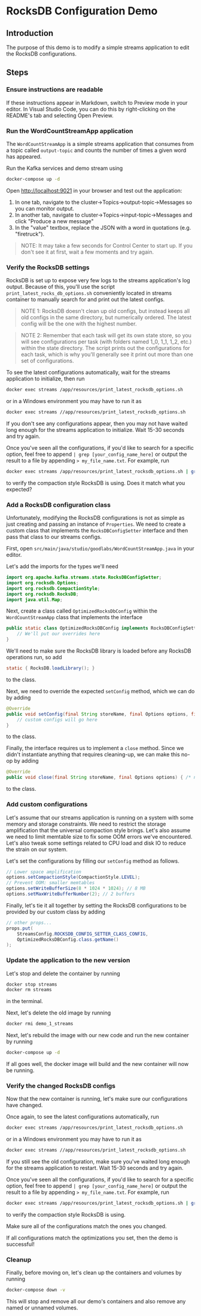 # RocksDB Configuration Demo

## Introduction

The purpose of this demo is to modify a simple streams application to edit the RocksDB configurations.

## Steps

### Ensure instructions are readable

If these instructions appear in Markdown, switch to Preview mode in your editor.
In Visual Studio Code, you can do this by right-clicking on the README's tab and selecting Open Preview.

### Run the WordCountStreamApp application

The `WordCountStreamApp` is a simple streams application that consumes from a topic called `output-topic` and counts the number of times a given word has appeared.

Run the Kafka services and demo stream using
```bash
docker-compose up -d
```

Open [http://localhost:9021](http://localhost:9021) in your browser and test out the application:
1. In one tab, navigate to the cluster->Topics->output-topic->Messages so you can monitor output.
2. In another tab, navigate to cluster->Topics->input-topic->Messages and click "Produce a new message"
3. In the "value" textbox, replace the JSON with a word in quotations (e.g. "firetruck").

> NOTE: It may take a few seconds for Control Center to start up.
> If you don't see it at first, wait a few moments and try again.

### Verify the RocksDB settings

RocksDB is set up to expose very few logs to the streams application's log output.
Because of this, you'll use the script `print_latest_rocks_db_options.sh` conveniently located in streams container to manually search for and print out the latest configs.

> NOTE 1: RocksDB doesn't clean up old configs, but instead keeps all old configs in the same directory, but numerically ordered.
> The latest config will be the one with the highest number.

> NOTE 2: Remember that each task will get its own state store, so you will see configurations per task (with folders named 1_0, 1_1, 1_2, etc.) within the state directory.
> The script prints out the configurations for each task, which is why you'll generally see it print out more than one set of configurations.

To see the latest configurations automatically, wait for the streams application to initialize, then run
```bash
docker exec streams /app/resources/print_latest_rocksdb_options.sh
```
or in a Windows environment you may have to run it as
```bash
docker exec streams //app/resources/print_latest_rocksdb_options.sh
```
If you don't see any configurations appear, then you may not have waited long enough for the streams application to initialize.
Wait 15-30 seconds and try again.

Once you've seen all the configurations, if you'd like to search for a specific option, feel free to append `| grep [your_config_name_here]` or output the result to a file by appending `> my_file_name.txt`.
For example, run
```bash
docker exec streams /app/resources/print_latest_rocksdb_options.sh | grep compaction_style
```
to verify the compaction style RocksDB is using. Does it match what you expected?

### Add a RocksDB configuration class

Unfortunately, modifying the RocksDB configurations is not as simple as just creating and passing an instance of `Properties`.
We need to create a custom class that implements the `RocksDBConfigSetter` interface and then pass that class to our streams configs.

First, open `src/main/java/studio/goodlabs/WordCountStreamApp.java` in your editor.

Let's add the imports for the types we'll need
```java
import org.apache.kafka.streams.state.RocksDBConfigSetter;
import org.rocksdb.Options;
import org.rocksdb.CompactionStyle;
import org.rocksdb.RocksDB;
import java.util.Map;
```

Next, create a class called `OptimizedRocksDbConfig` within the `WordCountStreamApp` class that implements the interface
```java
public static class OptimizedRocksDBConfig implements RocksDBConfigSetter {
    // We'll put our overrides here
}
```

We'll need to make sure the RocksDB library is loaded before any RocksDB operations run, so add
```java
static { RocksDB.loadLibrary(); }
```
to the class.

Next, we need to override the expected `setConfig` method, which we can do by adding
```java
@Override
public void setConfig(final String storeName, final Options options, final Map<String, Object> configs) {
    // custom configs will go here
}
```
to the class.

Finally, the interface requires us to implement a `close` method. Since we didn't instantiate anything that requires cleaning-up, we can make this no-op by adding
```java
@Override
public void close(final String storeName, final Options options) { /* no-op */ }
```
to the class.

### Add custom configurations

Let's assume that our streams application is running on a system with some memory and storage constraints.
We need to restrict the storage amplification that the universal compaction style brings.
Let's also assume we need to limit memtable size to fix some OOM errors we've encountered.
Let's also tweak some settings related to CPU load and disk IO to reduce the strain on our system.

Let's set the configurations by filling our `setConfig` method as follows.
```java
// Lower space amplification
options.setCompactionStyle(CompactionStyle.LEVEL);
// Prevent OOM: smaller memtables
options.setWriteBufferSize(8 * 1024 * 1024); // 8 MB
options.setMaxWriteBufferNumber(2); // 2 buffers
```

Finally, let's tie it all together by setting the RocksDB configurations to be provided by our custom class by adding
```java
// other props...
props.put(
    StreamsConfig.ROCKSDB_CONFIG_SETTER_CLASS_CONFIG,
    OptimizedRocksDBConfig.class.getName()
);
```

### Update the application to the new version

Let's stop and delete the container by running
```bash
docker stop streams
docker rm streams
```
in the terminal.

Next, let's delete the old image by running
```bash
docker rmi demo_1_streams
```

Next, let's rebuild the image with our new code and run the new container by running
```bash
docker-compose up -d
```

If all goes well, the docker image will build and the new container will now be running.

### Verify the changed RocksDB configs

Now that the new container is running, let's make sure our configurations have changed.

Once again, to see the latest configurations automatically, run
```bash
docker exec streams /app/resources/print_latest_rocksdb_options.sh
```
or in a Windows environment you may have to run it as
```bash
docker exec streams //app/resources/print_latest_rocksdb_options.sh
```
If you still see the old configuration, make sure you've waited long enough for the streams application to restart.
Wait 15-30 seconds and try again.

Once you've seen all the configurations, if you'd like to search for a specific option, feel free to append `| grep [your_config_name_here]` or output the result to a file by appending `> my_file_name.txt`.
For example, run
```bash
docker exec streams /app/resources/print_latest_rocksdb_options.sh | grep compaction_style
```
to verify the compaction style RocksDB is using.

Make sure all of the configurations match the ones you changed.

If all configurations match the optimizations you set, then the demo is successful!

### Cleanup

Finally, before moving on, let's clean up the containers and volumes by running
```bash
docker-compose down -v
```
This will stop and remove all our demo's containers and also remove any named or unnamed volumes.
